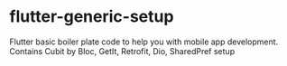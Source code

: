 # flutter-generic-setup
Flutter basic boiler plate code to help you with mobile app development. Contains Cubit by Bloc, GetIt, Retrofit, Dio, SharedPref setup
